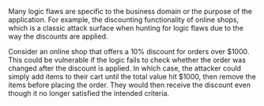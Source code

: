 Many logic flaws are specific to the business domain or the purpose of the application. For example, the discounting functionality of online shops, which is a classic attack surface when hunting for logic flaws due to the way the discounts are applied.

Consider an online shop that offers a 10% discount for orders over $1000. This could be vulnerable if the logic fails to check whether the order was changed after the discount is applied. In which case, the attacker could simply add items to their cart until the total value hit $1000, then remove the items before placing the order. They would then receive the discount even though it no longer satisfied the intended criteria.